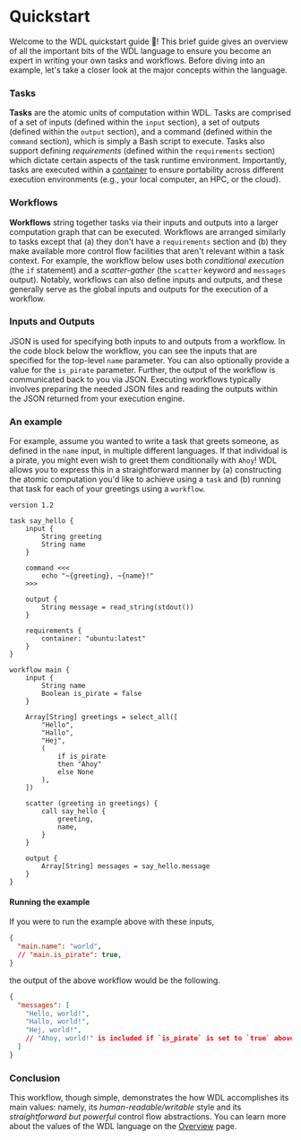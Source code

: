 # Quickstart

Welcome to the WDL quickstart guide 🚀! This brief guide gives an overview of all the
important bits of the WDL language to ensure you become an expert in writing your own
tasks and workflows. Before diving into an example, let's take a closer look at the
major concepts within the language.

### Tasks

**Tasks** are the atomic units of computation within WDL. Tasks are comprised of a set
of inputs (defined within the `input` section), a set of outputs (defined within the
`output` section), and a command (defined within the `command` section), which is simply
a Bash script to execute. Tasks also support defining _requirements_ (defined within the
`requirements` section) which dictate certain aspects of the task runtime environment.
Importantly, tasks are executed within a [container][container-explanation] to ensure
portability across different execution environments (e.g., your local computer, an HPC,
or the cloud).

### Workflows

**Workflows** string together tasks via their inputs and outputs into a larger
computation graph that can be executed. Workflows are arranged similarly to tasks
except that (a) they don't have a `requirements` section and (b) they make available
more control flow facilities that aren't relevant within a task context. For example,
the workflow below uses both _conditional execution_ (the `if` statement) and a
_scatter-gather_ (the `scatter` keyword and `messages` output). Notably, workflows can
also define inputs and outputs, and these generally serve as the global inputs and
outputs for the execution of a workflow.

### Inputs and Outputs

JSON is used for specifying both inputs to and outputs from a workflow. In the code
block below the workflow, you can see the inputs that are specified for the top-level
`name` parameter. You can also optionally provide a value for the `is_pirate`
parameter. Further, the output of the workflow is communicated back to you via JSON.
Executing workflows typically involves preparing the needed JSON files and reading the
outputs within the JSON returned from your execution engine.

### An example

For example, assume you wanted to write a task that greets someone, as defined in the
`name` input, in multiple different languages. If that individual is a pirate, you might
even wish to greet them conditionally with `Ahoy`! WDL allows you to express this in a
straightforward manner by (a) constructing the atomic computation you'd like to achieve
using a `task` and (b) running that task for each of your greetings using a `workflow`.

```wdl
version 1.2

task say_hello {
    input {
        String greeting
        String name
    }

    command <<<
        echo "~{greeting}, ~{name}!"
    >>>

    output {
        String message = read_string(stdout())
    }

    requirements {
        container: "ubuntu:latest"
    }
}

workflow main {
    input {
        String name
        Boolean is_pirate = false
    }

    Array[String] greetings = select_all([
        "Hello",
        "Hallo",
        "Hej",
        (
            if is_pirate
            then "Ahoy"
            else None
        ),
    ])

    scatter (greeting in greetings) {
        call say_hello {
            greeting,
            name,
        }
    }

    output {
        Array[String] messages = say_hello.message
    }
}

```

#### Running the example

If you were to run the example above with these inputs,

```json
{
  "main.name": "world",
  // "main.is_pirate": true,
}
```

the output of the above workflow would be the following.

```json
{
  "messages": [
    "Hello, world!",
    "Hallo, world!",
    "Hej, world!",
    // "Ahoy, world!" is included if `is_pirate` is set to `true` above.
  ]
}
```

### Conclusion

This workflow, though simple, demonstrates the how WDL accomplishes its main values:
namely, its _human-readable/writable_ style and its _straightforward but powerful_
control flow abstractions. You can learn more about the values of the WDL language on
the [Overview](../overview.md#values) page.

[container-explanation]:
    https://azure.microsoft.com/en-us/resources/cloud-computing-dictionary/what-is-a-container/
